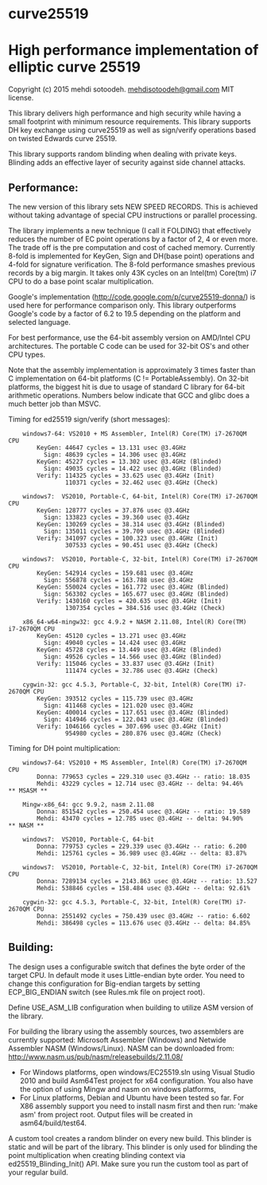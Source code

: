 # curve25519
High performance implementation of elliptic curve 25519
=======================================================

Copyright (c) 2015 mehdi sotoodeh.          mehdisotoodeh@gmail.com
MIT license.

This library delivers high performance and high security while having a small
footprint with minimum resource requirements.
This library supports DH key exchange using curve25519 as well as sign/verify
operations based on twisted Edwards curve 25519.

This library supports random blinding when dealing with private keys. Blinding 
adds an effective layer of security against side channel attacks.


Performance:
------------
The new version of this library sets NEW SPEED RECORDS. This is achieved 
without taking advantage of special CPU instructions or parallel processing.

The library implements a new technique (I call it FOLDING) that effectively 
reduces the number of EC point operations by a factor of 2, 4 or even more. 
The trade off is the pre computation and cost of cached memory.
Currently 8-fold is implemented for KeyGen, Sign and DH(base point) operations 
and 4-fold for signature verification.
The 8-fold performance smashes previous records by a big margin. It takes only 
43K cycles on an Intel(tm) Core(tm) i7 CPU to do a base point scalar multiplication.

Google's implementation (http://code.google.com/p/curve25519-donna/) is used
here for performance comparison only. This library outperforms Google's code 
by a factor of 6.2 to 19.5 depending on the platform and selected language.

For best performance, use the 64-bit assembly version on AMD/Intel CPU 
architectures. The portable C code can be used for 32-bit OS's and other CPU 
types.

Note that the assembly implementation is approximately 3 times faster than C 
implementation on 64-bit platforms (C != PortableAssembly).
On 32-bit platforms, the biggest hit is due to usage of standard C library for
64-bit arithmetic operations. Numbers below indicate that GCC and glibc does a 
much better job than MSVC.


Timing for ed25519 sign/verify (short messages):
```
    windows7-64: VS2010 + MS Assembler, Intel(R) Core(TM) i7-2670QM CPU
        KeyGen: 44647 cycles = 13.131 usec @3.4GHz
          Sign: 48639 cycles = 14.306 usec @3.4GHz
        KeyGen: 45227 cycles = 13.302 usec @3.4GHz (Blinded)
          Sign: 49035 cycles = 14.422 usec @3.4GHz (Blinded)
        Verify: 114325 cycles = 33.625 usec @3.4GHz (Init)
                110371 cycles = 32.462 usec @3.4GHz (Check)
            
    windows7:  VS2010, Portable-C, 64-bit, Intel(R) Core(TM) i7-2670QM CPU
        KeyGen: 128777 cycles = 37.876 usec @3.4GHz
          Sign: 133823 cycles = 39.360 usec @3.4GHz
        KeyGen: 130269 cycles = 38.314 usec @3.4GHz (Blinded)
          Sign: 135011 cycles = 39.709 usec @3.4GHz (Blinded)
        Verify: 341097 cycles = 100.323 usec @3.4GHz (Init)
                307533 cycles = 90.451 usec @3.4GHz (Check)

    windows7:  VS2010, Portable-C, 32-bit, Intel(R) Core(TM) i7-2670QM CPU
        KeyGen: 542914 cycles = 159.681 usec @3.4GHz
          Sign: 556878 cycles = 163.788 usec @3.4GHz
        KeyGen: 550024 cycles = 161.772 usec @3.4GHz (Blinded)
          Sign: 563302 cycles = 165.677 usec @3.4GHz (Blinded)
        Verify: 1430160 cycles = 420.635 usec @3.4GHz (Init)
                1307354 cycles = 384.516 usec @3.4GHz (Check)

    x86_64-w64-mingw32: gcc 4.9.2 + NASM 2.11.08, Intel(R) Core(TM) i7-2670QM CPU
        KeyGen: 45120 cycles = 13.271 usec @3.4GHz
          Sign: 49040 cycles = 14.424 usec @3.4GHz
        KeyGen: 45728 cycles = 13.449 usec @3.4GHz (Blinded)
          Sign: 49526 cycles = 14.566 usec @3.4GHz (Blinded)
        Verify: 115046 cycles = 33.837 usec @3.4GHz (Init)
                111474 cycles = 32.786 usec @3.4GHz (Check)
                
    cygwin-32: gcc 4.5.3, Portable-C, 32-bit, Intel(R) Core(TM) i7-2670QM CPU
        KeyGen: 393512 cycles = 115.739 usec @3.4GHz
          Sign: 411468 cycles = 121.020 usec @3.4GHz
        KeyGen: 400014 cycles = 117.651 usec @3.4GHz (Blinded)
          Sign: 414946 cycles = 122.043 usec @3.4GHz (Blinded)
        Verify: 1046166 cycles = 307.696 usec @3.4GHz (Init)
                954980 cycles = 280.876 usec @3.4GHz (Check)
```

Timing for DH point multiplication:
```
    windows7-64: VS2010 + MS Assembler, Intel(R) Core(TM) i7-2670QM CPU
        Donna: 779653 cycles = 229.310 usec @3.4GHz -- ratio: 18.035
        Mehdi: 43229 cycles = 12.714 usec @3.4GHz -- delta: 94.46%      ** MSASM **

    Mingw-x86_64: gcc 9.9.2, nasm 2.11.08
        Donna: 851542 cycles = 250.454 usec @3.4GHz -- ratio: 19.589
        Mehdi: 43470 cycles = 12.785 usec @3.4GHz -- delta: 94.90%      ** NASM **
    
    windows7:  VS2010, Portable-C, 64-bit
        Donna: 779753 cycles = 229.339 usec @3.4GHz -- ratio: 6.200
        Mehdi: 125761 cycles = 36.989 usec @3.4GHz -- delta: 83.87%
            
    windows7:  VS2010, Portable-C, 32-bit, Intel(R) Core(TM) i7-2670QM CPU
        Donna: 7289134 cycles = 2143.863 usec @3.4GHz -- ratio: 13.527
        Mehdi: 538846 cycles = 158.484 usec @3.4GHz -- delta: 92.61%

    cygwin-32: gcc 4.5.3, Portable-C, 32-bit, Intel(R) Core(TM) i7-2670QM CPU
        Donna: 2551492 cycles = 750.439 usec @3.4GHz -- ratio: 6.602
        Mehdi: 386498 cycles = 113.676 usec @3.4GHz -- delta: 84.85%
```

Building:
---------
The design uses a configurable switch that defines the byte order of the
target CPU. In default mode it uses Little-endian byte order. You need to
change this configuration for Big-endian targets by setting ECP_BIG_ENDIAN
switch (see Rules.mk file on project root).

Define USE_ASM_LIB configuration when building to utilize ASM version of the library.

For building the library using the assembly sources, two assemblers are currently
supported: Microsoft Assembler (Windows) and Netwide Assembler NASM (Windows/Linux). 
NASM can be downloaded from: http://www.nasm.us/pub/nasm/releasebuilds/2.11.08/

- For Windows platforms, open windows/EC25519.sln using Visual Studio 2010
  and build Asm64Test project for x64 configuration.
  You also have the option of using Mingw and nasm on windows platforms,
- For Linux platforms, Debian and Ubuntu have been tested so far. For X86 
  assembly support you need to install nasm first and then run: 'make asm' from 
  project root. Output files will be created in asm64/build/test64.

A custom tool creates a random blinder on every new build. This blinder is static
and will be part of the library. This blinder is only used for blinding the point 
multiplication when creating blinding context via ed25519_Blinding_Init() API.
Make sure you run the custom tool as part of your regular build.

